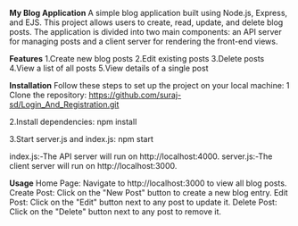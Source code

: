 **My Blog Application**
A simple blog application built using Node.js, Express, and EJS. This project allows users to create, read, update, and delete blog posts. 
The application is divided into two main components: an API server for managing posts and a client server for rendering the front-end views.

**Features**
1.Create new blog posts
2.Edit existing posts
3.Delete posts
4.View a list of all posts
5.View details of a single post

**Installation**
Follow these steps to set up the project on your local machine:
1 Clone the repository:
https://github.com/suraj-sd/Login_And_Registration.git

2.Install dependencies:
npm install

3.Start server.js and index.js:
npm start

index.js:-The API server will run on http://localhost:4000.
server.js:-The client server will run on http://localhost:3000.

**Usage**
Home Page: Navigate to http://localhost:3000 to view all blog posts.
Create Post: Click on the "New Post" button to create a new blog entry.
Edit Post: Click on the "Edit" button next to any post to update it.
Delete Post: Click on the "Delete" button next to any post to remove it.





